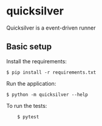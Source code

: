 # quicksilver

Quicksilver is a event-driven runner

## Basic setup

Install the requirements:
```
$ pip install -r requirements.txt
```

Run the application:
```
$ python -m quicksilver --help
```

To run the tests:
```
    $ pytest
```
